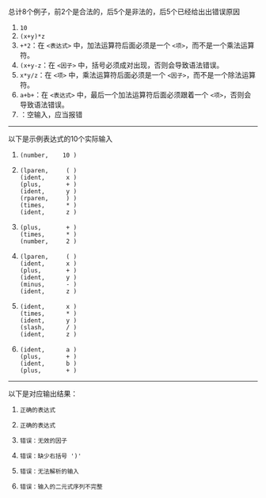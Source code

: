 总计8个例子，前2个是合法的，后5个是非法的，后5个已经给出出错误原因

1. `10`
2. `(x+y)*z`
3. `+*2`：在 `<表达式>` 中，加法运算符后面必须是一个 `<项>`，而不是一个乘法运算符。
4. `(x+y-z`：在 `<因子>` 中，括号必须成对出现，否则会导致语法错误。
5. `x*y/z`：在 `<项>` 中，乘法运算符后面必须是一个 `<因子>`，而不是一个除法运算符。
6. `a+b+`：在 `<表达式>` 中，最后一个加法运算符后面必须跟着一个 `<项>`，否则会导致语法错误。
7.  ：空输入，应当报错

---

以下是示例表达式的10个实际输入

1. ```
   (number,    10 )
   ```

2. ```
   (lparen,     ( )
   (ident,      x )
   (plus,       + )
   (ident,      y )
   (rparen,     ) )
   (times,      * )
   (ident,      z )
   ```

3. ```
   (plus,       + )
   (times,      * )
   (number,     2 )
   ```

4. ```
   (lparen,     ( )
   (ident,      x )
   (plus,       + )
   (ident,      y )
   (minus,      - )
   (ident,      z )
   ```

5. ```
   (ident,      x )
   (times,      * )
   (ident,      y )
   (slash,      / )
   (ident,      z )
   ```

6. ```
   (ident,      a )
   (plus,       + )
   (ident,      b )
   (plus,       + )
   ```

---

以下是对应输出结果：

1. ```
   正确的表达式
   ```

2. ```
   正确的表达式
   ```

3. ```
   错误：无效的因子 
   ```

4. ```
   错误：缺少右括号 ')' 
   ```

5. ```
   错误：无法解析的输入
   ```

6. ```
   错误：输入的二元式序列不完整
   ```



